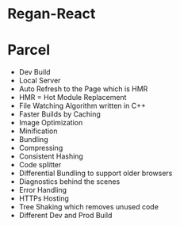 # Regan-React

# Parcel
- Dev Build
- Local Server
- Auto Refresh to the Page which is HMR
- HMR = Hot Module Replacement 
- File Watching Algorithm written in C++
- Faster Builds by Caching
- Image Optimization
- Minification
- Bundling
- Compressing
- Consistent Hashing
- Code splitter
- Differential Bundling to support older browsers
- Diagnostics behind the scenes
- Error Handling
- HTTPs Hosting
- Tree Shaking which removes unused code 
- Different Dev and Prod Build